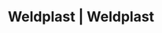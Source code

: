 ---
Link: "file:/Users/vinayakpatel/Downloads/www.weldplast.cz/eshop_products_compare/add/eshop-products-variant194"
product_name: "null"
product_id: "null"
title: "Weldplast | Weldplast"
product_desc: ""
product_specs: ""
product_downloads: ""
href: ""
accessories: ""
similar_products: ""
---
